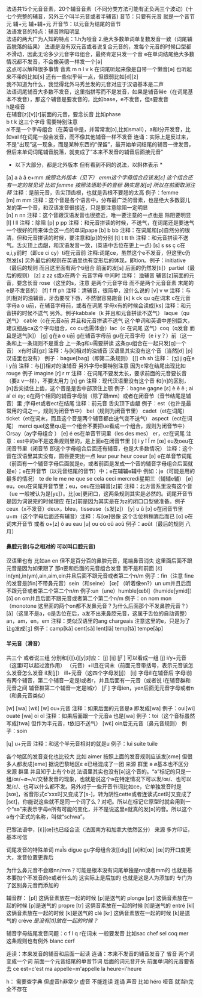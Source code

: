 法语共15个元音音素，20个辅音音素（不同分类方法可能有正负两三个波动）(十七个完整的辅音，另外三个叫半元音或者半辅音)
音节：只要有元音 就是一个音节 元 辅+元 辅+辅+元
开音节：以元音为结尾的音节\
法语发音的特点：辅音除阻明显\
法语的两大广为人知的特点：1.h为哑音 2.绝大多数单词单复数发音一致（词尾辅音脱落的结果）
法语是没有双元音或者说复合元音的，发每个元音的时候口型都不滑动，因此无论多少元音字母组合，最终肯定只发一个音
e在单词结尾绝大多数情况都不发音，不会像英德一样发一个[ə]\
这点可以解释很多事情 音素 m n l v k 在词尾听起来像是自带一个懒音[ə] 也听起来不带的比如[s] 还有一些似乎带一点，但很弱比如[d][z]\
我不知道为什么，我觉得北外马秀兰发的元音对应于汉语基本是二声\
法语词尾辅音大多数不发音，这里指拼写而不是发音，如果是辅音带e（在词尾基本不发音），那这个辅音是要发音的，比如base，e不发音，但s要发音\
h是哑音\
在辅音[z][v][r]前面的元音，要念长音 比如phase\
b t k 这三个字母 需要特别注意\
al不是一个字母组合（在英语中是，并常常发[ɔ],比如small），a和l分开发音，比如val
f在词尾一般会发音，而不像其他辅音一样不发音
连诵：实际上是反过来，不是“出现”这一现象，而是某种东西的“保留”，最开始单词结尾的辅音一律发音，但后来单词词尾辅音脱落，就变成了“本来不发音的辅音后面接元音”
* 以下大部分，都是北外版本 但有看到不同的说法，以斜体表示 *

[a] a à â e+mm *按照北外版本（见下） emm这个字母组合应该发[ɛ] 这个组合还有一定的常见词 比如 femme 按照法语助手的音标 确实是发[a] 所以在前面取消注释* 注释：是前元音，舌尖顶齿根，也就是舌根不要翘的太高 例子：femme\
[m] m mm    注释：这个音是各个语言中，分布最广泛的音素，也是绝大多数婴儿发的第一个音，和汉语发音很接近，只是要注意除阻一定明显\
[n] n nn    注释：这个音跟汉语发音也很接近，唯一要注意的一点也是 除阻要明显
[l] l ll    注释：除阻
[p] p pp    注释：和元音拼读的时候，不送气，在词尾还是要送气 一个很好的用来体会这一点的单词pape 
[b] b bb    注释：在词尾和[p]自然分的很清，但和元音拼读的时候，要注意和[p]的分别
[t] t tt th 注释：和元音拼读不送气。舌尖顶上齿龈，和汉语发音一致，(英语中舌位在更上一点)
[s] s ss ç c在e,i,y前时（即ce ci cy）ti在元音前 注释:词尾ce，虽然这个e不发音，但这里c仍然发[s] 另外最后的规则在英语里也有变形后的体现，即tion。例子：initiative（最后的规则 而且这里面有两个ti组合 前面的发[s] 后面的仍然发[ti]）partiel（最后的规则）
[z] z zz s或x在两个 元音字母 中间时 注释： 浊辅音 辅音[z]前面的元音，要念长音 rose（这里的s，注意 是两个元音字母 而不是两个元音音素 末尾的e是不发音的）
[f] f ff ph 注释：清辅音，很简单，没什么说的
[v] v w     注释：与[f]相对的浊辅音，牙齿要咬下唇，不然很容易跑音
[k] k ck qu q在词末 c在元音字母a o u前，在辅音字母前，或者在词尾 字母x有的时候会读成[ks] 注释：和元音拼的时候不送气 另外。例子kabbale（k 并且和元音拼读不送气） laque（qu 送气） cable（c在元音a前 并且和元音拼读不送气 这个单词和英语中差别巨大，建议细品ca这个字母组合，co cu也需体会）lac（c 在词尾 送气）coq（q发音 而且是送气[k]）
[g] g在a o u前 g在辅音字母前 gu在元音字母（e i y？）前（这一条和上一条规则不是重合 上一条g和u需要拼读 这条gu组合在一起只发[g]一个音） x有时读[gz] 注释：与[k]相对的浊辅音 汉语里其实没有这个音（当然[d] [p]汉语里也没有） 例子：bague[bag]（即第二条规则）
[ʃ] ch sh 注释：
[ʒ] j g在e i y前 注释：与[ʃ]相对的浊辅音 另外字母e要特别注意 因为e常在结尾出现比如rouge 例子 imagine 
[r] r rr 注释：在词尾不要发太长，要求前面的元音要长音（要z v一样），不要太用力
[ɲ] gn 注释：现代汉语里没有这个音 和[n]的区别，[n]舌尖抵住上齿，这个音是是舌中部顶住上颚 例子：bagne gagne
[ɛ] è ê ê ; ai aî ei ay; e在两个相同的辅音字母前（除了跟mm）或者在闭音节（音节结尾是辅音）里 ;字母et或者ect在结尾 注释：前元音 舌尖顶下齿龈 例子：est（也许是最常用的词之一，规则为闭音节中） bel（规则为闭音节里） cadet（et在词尾） ticket（et在词末，而且这个音是两个辅音都由送气变不送气） aspect（ect在词尾）  merci quel这里qu是一个组合不要把ue看成一个组合，规则为闭音节中）Orsay（ay字母组合 ）
[e] é es在单音节词里（les des mes） er，ez在词尾 注意：est中的e不是这条规则里的，是上面e在闭音节里
[i] i y î Ï m
[œ] eu及oeu在闭音节里（闭音节 即这个字母组合后面还有辅音，也是大多数情况） 注释：这个音在汉语里其实没有，圆唇要突出一点 leur peur heur coeur 
[ə] e在单音节词尾（前面有一个辅音字母后面就是e，或者前面是发成一个音的辅音字母组合后面就是e）；e在开音节（以元音结尾的音节）中；e在辅辅e辅中 例如：je（可能是用的最多的情况） te de le me ne que se cela ceci mercredi星期三（辅辅e辅）
[ø] eu，oeu在词尾开音节里；eu，oeu在浊辅音[z]前 注释：北方音系里没有这个音（ue 一般被认为是[yɛ]）。比[œ]更闭口，这两条规则其实是必然的。词尾开音节是因为词说完的时候理应 在[z]前是因为其实是在为z的闭口口型做准备。例子ceux（x不发音）deux，bleu，tisseuse（s发[z]）
[y] u û
[ɔ] o在闭音节里 u+m（这个字母后面还有辅音）注释：与[œ]很像 这个舌位稍稍靠后而已
[o] o在词末开音节 或者 o+[z] ô au eau
[u] ou où oû aoû 例子：août（最后的规则 八月）

#### 鼻腔元音(与之相对的 可以叫口腔元音) 
汉语里也有 比如an en 但不是百分百的鼻腔元音，尾端鼻音消失
这里面后面不跟元音是因为如果跟了 那n要和后面的元音组合发音 而不是和前面
[ɛ̃] in(yn),in(ym),ain,aim,ein并且后面不跟元音或者第二个n/m 例子：fin（注意 fine的发音是[fin]不带鼻元音）sein（和seine）
[œ̃] （听着像ɘn?）un um并且后面不跟元音或者第二个第二个n/m 例子:un（une）humble[œ̃bl]（humide[ymid]）
[ɔ̃] on om并且后面不跟元音或者第二个第二个n/m  例子：on nom mon（monotone 这里面的两个on都不发鼻元音？为什么后面那个不发鼻腔元音？）
[ã]（这里不是a，ɑ是舌位在后，a发不出来鼻腔元音，这属于舌位的自动调整） an，am，en，em 注释：类似汉语里的ang
chargeais 注意这里的e，只是为了让g发成[ʒ] 例子：camp[kã] cent[sã] lent[lã] temp[tã] tempe[ãp] 

#### 半元音（滑音）
共三个 或者说三组 分别和[i][u][y]对应：
[j] [ij] [jᵋ̃ ] 可以看成一组
[j] i/y+元音（这里i可以起过渡作用） （元音）+il且在词末（前面元音带括号，表示元音该怎么发音怎么发音 il发[j]） ill+元音（这四个字母发[j]）
[ij] 字母ill在辅音后 字母i前有两个辅音，第二个辅音一定是l或者r，并且后面有一元音（或者说 i在辅音群和元音之间 辅音群第二个辅音一定是l或r）
[jᵋ̃ ] 字母ien，yen后面无元音字母或者n（和鼻元音类似）

[w] [wa] [wɛ̃]
[w]  ou+元音 注释：如果后面的元音是a 即发成[wa] 例子：oui[wi] ouaté
[wa] oi oî 注释：如果后面跟一个元音a 也是[wa] 例子：toi（这个音标虽然写成[twa] 但作为半元音，t依旧不送气）
[wɛ̃] oin后无元音（鼻元音规则） 例子：soin

[ɥ] u+元音 注释：和这个半元音相对的就是u 例子：lui suite tuile

各个地区的发音变化也比较大 比如 aimer 按照上面的发音规则应该发[εme] 但很多人都发成[eme] 据说巴黎地区ɛ e已经混成了一团  来源 群里
ə ø基本也不区分 来源 群里 并且知乎上有个b说 法语里其实也没有[ə]这个音的。“ə”标记的只是一组/œ/~∅~/ɛ/交替发音的现象，也就是说这个ə在特定情况下可以发/œ/、也可以发/ɛ/、也可以什么都不发。另外对于一些开音节词比如ce，它单独发音时是[sœ]，省音形式c'xxx时又变成了[s-]，转为阴性cette或者连读式cet时又变成了[sɛt]，你能说这些就不是同一个词了么？对吧。所以在标记它原型时就会用到一个“sə”来表示字母e所有可能的变化，并不是说这里e就真的发[ə]的音。所以这个ə有个正式的名称，叫做“schwa”。

巴黎法语中，[ɛ̃][œ̃]也已经合流（法国南方和加拿大依然区分） 来源 多方印证，基本可信

词尾发音的特殊单词 maÏs
digue gu字母组合发[[dig]]
[ø]和[œ] [œ]的开口度更大，发音位置更靠后 

为什么鼻元音不会跟nn/mm？可能是根本没有词尾单独是nn或者mm的 也就是基本要加个不发音的e或者什么的 这实际上是后加的 也就是这是人为添加的 专门为了区别鼻元音而添加的

辅音群：
[pl] 这俩音素放在一起的时候 [p]是送气的 plonge
[pr] 这俩音素放在一起的时候 [p]是送气的 propre
[tr] 这俩音素放在一起的时候 [t]是送气的 entré
[kl] 这俩音素放在一起的时候 [k]是送气的 clé
[kr] 这俩音素放在一起的时候 [k]是送气的 crève
*是没有[tl]放在一起的时候？*

辅音字母结尾发音问题：c f l q r在词末 一般要发音 比如sac chef sel coq mer
    这条规则也有例外 blanc cerf

连读：本来发音的辅音和后面一起读
连诵：本来不发音的辅音发音了
省音 两个词变成一个词 前面一个元音结尾的单音节词 后面的词元音开头 前面单词的元音要省去 ce est=c'est  ma appelle=m'appelle la heure=i'heure

h：
需要查字典 但虚音h非常少
虚音 不能连读 连诵 声音 比如 héro 
哑音 就当h完全不存在 



